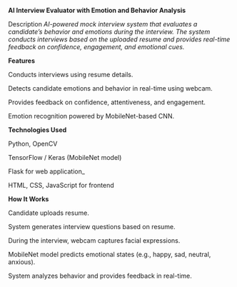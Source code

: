 **AI Interview Evaluator with Emotion and Behavior Analysis**

Description
_AI-powered mock interview system that evaluates a candidate’s behavior and emotions during the interview. The system conducts interviews based on the uploaded resume and provides real-time feedback on confidence, engagement, and emotional cues._

**Features**

Conducts interviews using resume details.

Detects candidate emotions and behavior in real-time using webcam.

Provides feedback on confidence, attentiveness, and engagement.

Emotion recognition powered by MobileNet-based CNN.

**Technologies Used**

Python, OpenCV

TensorFlow / Keras (MobileNet model)

Flask for web application_

HTML, CSS, JavaScript for frontend

**How It Works**

Candidate uploads resume.

System generates interview questions based on resume.

During the interview, webcam captures facial expressions.

MobileNet model predicts emotional states (e.g., happy, sad, neutral, anxious).

System analyzes behavior and provides feedback in real-time.
